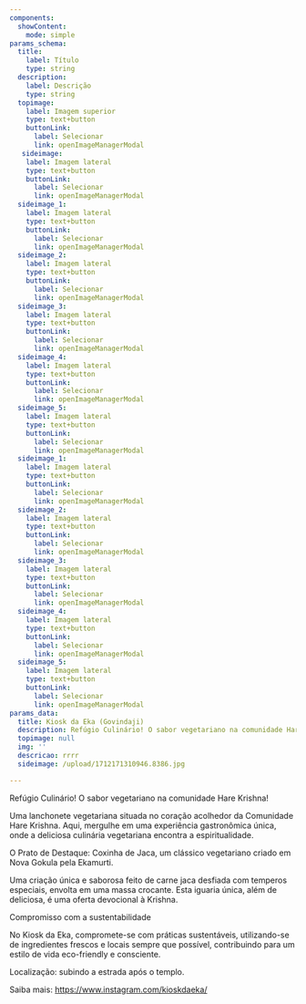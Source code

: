 ```yaml
---
components:
  showContent:
    mode: simple
params_schema:
  title:
    label: Título
    type: string
  description:
    label: Descrição
    type: string
  topimage:
    label: Imagem superior
    type: text+button
    buttonLink:
      label: Selecionar
      link: openImageManagerModal
   sideimage:
    label: Imagem lateral
    type: text+button
    buttonLink:
      label: Selecionar
      link: openImageManagerModal
  sideimage_1:
    label: Imagem lateral
    type: text+button
    buttonLink:
      label: Selecionar
      link: openImageManagerModal
  sideimage_2:
    label: Imagem lateral
    type: text+button
    buttonLink:
      label: Selecionar
      link: openImageManagerModal
  sideimage_3:
    label: Imagem lateral
    type: text+button
    buttonLink:
      label: Selecionar
      link: openImageManagerModal
  sideimage_4:
    label: Imagem lateral
    type: text+button
    buttonLink:
      label: Selecionar
      link: openImageManagerModal
  sideimage_5:
    label: Imagem lateral
    type: text+button
    buttonLink:
      label: Selecionar
      link: openImageManagerModal
  sideimage_1:
    label: Imagem lateral
    type: text+button
    buttonLink:
      label: Selecionar
      link: openImageManagerModal
  sideimage_2:
    label: Imagem lateral
    type: text+button
    buttonLink:
      label: Selecionar
      link: openImageManagerModal
  sideimage_3:
    label: Imagem lateral
    type: text+button
    buttonLink:
      label: Selecionar
      link: openImageManagerModal
  sideimage_4:
    label: Imagem lateral
    type: text+button
    buttonLink:
      label: Selecionar
      link: openImageManagerModal
  sideimage_5:
    label: Imagem lateral
    type: text+button
    buttonLink:
      label: Selecionar
      link: openImageManagerModal
params_data:
  title: Kiosk da Eka (Govindaji)
  description: Refúgio Culinário! O sabor vegetariano na comunidade Hare Krishna!
  topimage: null
  img: ''
  descricao: rrrr
  sideimage: /upload/1712171310946.8386.jpg

---
```


Refúgio Culinário! O sabor vegetariano na comunidade Hare Krishna!

Uma lanchonete vegetariana situada no coração acolhedor da Comunidade Hare Krishna. Aqui, mergulhe em uma experiência gastronômica única, onde a deliciosa culinária vegetariana encontra a espiritualidade.

O Prato de Destaque: Coxinha de Jaca, um clássico vegetariano criado em Nova Gokula pela Ekamurti.

Uma criação única e saborosa feito de carne jaca desfiada com temperos especiais, envolta em uma massa crocante. Esta iguaria única, além de deliciosa, é uma oferta devocional à Krishna.

Compromisso com a sustentabilidade

No Kiosk da Eka, compromete-se com práticas sustentáveis, utilizando-se de ingredientes frescos e locais sempre que possível, contribuindo para um estilo de vida eco-friendly e consciente.

Localização: subindo a estrada após o templo.

Saiba mais: https://www.instagram.com/kioskdaeka/